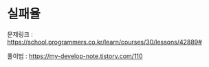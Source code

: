 # 실패율

문제링크 : https://school.programmers.co.kr/learn/courses/30/lessons/42889#

풀이법 : https://my-develop-note.tistory.com/110

